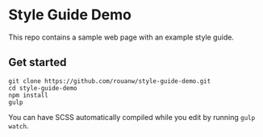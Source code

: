 # Style Guide Demo

This repo contains a sample web page with an example style guide.

## Get started

```
git clone https://github.com/rouanw/style-guide-demo.git
cd style-guide-demo
npm install
gulp
```

You can have SCSS automatically compiled while you edit by running `gulp watch`.
